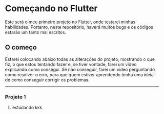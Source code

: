 # Começando no Flutter
Este será o meu primeiro projeto no Flutter, onde testarei minhas habilidades. Portanto, neste repositório, haverá muitos bugs e os códigos estarão um tanto mal escritos.

## O começo
Estarei colocando abaixo todas as alterações do projeto, mostrando o que fiz, o que estou tentando fazer e, se tiver vontade, farei um vídeo explicando como consegui. Se não conseguir, farei um vídeo perguntando como resolver o erro, para que quem estiver aprendendo tenha uma ideia de como conseguir corrigir os problemas.

---
### Projeto 1
1. estudando kkk
